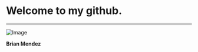 # Welcome to my github.
---
![Image](https://drive.google.com/file/d/1Aqz-pg2lC88cV6FaZ-Zn9mG9fdlELVdv/view?usp=sharing)

**Brian Mendez**
